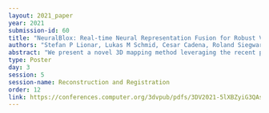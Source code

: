 ```yaml
---
layout: 2021_paper
year: 2021
submission-id: 60
title: "NeuralBlox: Real-time Neural Representation Fusion for Robust Volumetric Mapping"
authors: "Stefan P Lionar, Lukas M Schmid, Cesar Cadena, Roland Siegwart and Andrei Cramariuc"
abstract: "We present a novel 3D mapping method leveraging the recent progress in neural implicit representation for 3D reconstruction. Most existing state-of-the-art neural implicit representation methods are limited to object-level reconstructions and can not incrementally perform updates given new data. In this work, we propose a fusion strategy and training pipeline to incrementally build and update neural implicit representations that enable the reconstruction of large scenes from sequential partial observations. By representing an arbitrarily sized scene as a grid of latent codes and performing updates directly in latent space, we show that incrementally built occupancy maps can be obtained in real-time even on a CPU. Compared to traditional approaches such as Truncated Signed Distance Fields (TSDFs), our map representation is significantly more robust in yielding a better scene completeness given noisy inputs. We demonstrate the performance of our approach in thorough experimental validation on real-world datasets with varying degrees of added pose noise."
type: Poster
day: 3
session: 5
session-name: Reconstruction and Registration
order: 12
link: https://conferences.computer.org/3dvpub/pdfs/3DV2021-5lXBZyiG3QAsRBKXHIjqU8/268800b279/268800b279.pdf
---
```

